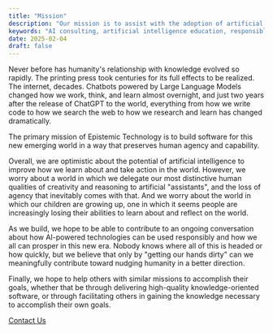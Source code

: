 ```yaml
---
title: "Mission"
description: "Our mission is to assist with the adoption of artificial intelligence and other emerging technologies in a thoughtful way."
keywords: "AI consulting, artificial intelligence education, responsible AI development"
date: 2025-02-04
draft: false
---
```


Never before has humanity's relationship with knowledge evolved so rapidly. The printing press took centuries for its full effects to be realized. The internet, decades. Chatbots powered by Large Language Models changed how we work, think, and learn almost overnight, and just two years after the release of ChatGPT to the world, everything from how we write code to how we search the web to how we research and learn has changed dramatically.

The primary mission of Epistemic Technology is to build software for this new emerging world in a way that preserves human agency and capability.

Overall, we are optimistic about the potential of artificial intelligence to improve how we learn about and take action in the world. However, we worry about a world in which we delegate our most distinctive human qualities of creativity and reasoning to artificial "assistants", and the loss of agency that inevitably comes with that. And we worry about the world in which our children are growing up, one in which it seems people are increasingly losing their abilities to learn about and reflect on the world.

As we build, we hope to be able to contribute to an ongoing conversation about how AI-powered technologies can be used responsibly and how we all can prosper in this new era. Nobody knows where all of this is headed or how quickly, but we believe that only by "getting our hands dirty" can we meaningfully contribute toward nudging humanity in a better direction.

Finally, we hope to help others with similar missions to accomplish their goals, whether that be through delivering high-quality knowledge-oriented software, or through facilitating others in gaining the knowledge necessary to accomplish their own goals.

<a href="/contact/" class="read-more">Contact Us</a>
